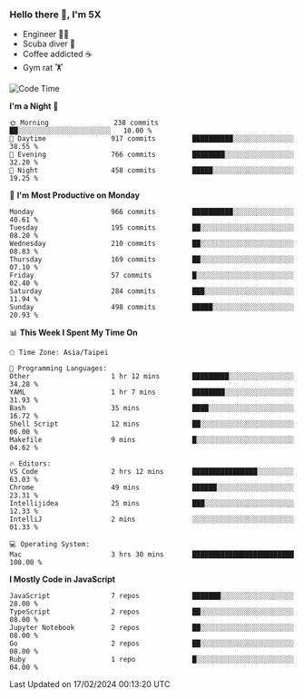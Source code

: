 ### Hello there 👋, I'm 5X

* Engineer 👨‍💻
* Scuba diver 🤿
* Coffee addicted ☕️
* Gym rat 🏋️

<!--START_SECTION:waka-->
![Code Time](http://img.shields.io/badge/Code%20Time-795%20hrs-blue)

**I'm a Night 🦉** 

```text
🌞 Morning                238 commits         ██░░░░░░░░░░░░░░░░░░░░░░░   10.00 % 
🌆 Daytime                917 commits         ██████████░░░░░░░░░░░░░░░   38.55 % 
🌃 Evening                766 commits         ████████░░░░░░░░░░░░░░░░░   32.20 % 
🌙 Night                  458 commits         █████░░░░░░░░░░░░░░░░░░░░   19.25 % 
```
📅 **I'm Most Productive on Monday** 

```text
Monday                   966 commits         ██████████░░░░░░░░░░░░░░░   40.61 % 
Tuesday                  195 commits         ██░░░░░░░░░░░░░░░░░░░░░░░   08.20 % 
Wednesday                210 commits         ██░░░░░░░░░░░░░░░░░░░░░░░   08.83 % 
Thursday                 169 commits         ██░░░░░░░░░░░░░░░░░░░░░░░   07.10 % 
Friday                   57 commits          █░░░░░░░░░░░░░░░░░░░░░░░░   02.40 % 
Saturday                 284 commits         ███░░░░░░░░░░░░░░░░░░░░░░   11.94 % 
Sunday                   498 commits         █████░░░░░░░░░░░░░░░░░░░░   20.93 % 
```


📊 **This Week I Spent My Time On** 

```text
🕑︎ Time Zone: Asia/Taipei

💬 Programming Languages: 
Other                    1 hr 12 mins        █████████░░░░░░░░░░░░░░░░   34.28 % 
YAML                     1 hr 7 mins         ████████░░░░░░░░░░░░░░░░░   31.93 % 
Bash                     35 mins             ████░░░░░░░░░░░░░░░░░░░░░   16.72 % 
Shell Script             12 mins             ██░░░░░░░░░░░░░░░░░░░░░░░   06.00 % 
Makefile                 9 mins              █░░░░░░░░░░░░░░░░░░░░░░░░   04.62 % 

🔥 Editors: 
VS Code                  2 hrs 12 mins       ████████████████░░░░░░░░░   63.03 % 
Chrome                   49 mins             ██████░░░░░░░░░░░░░░░░░░░   23.31 % 
Intellijidea             25 mins             ███░░░░░░░░░░░░░░░░░░░░░░   12.33 % 
IntelliJ                 2 mins              ░░░░░░░░░░░░░░░░░░░░░░░░░   01.33 % 

💻 Operating System: 
Mac                      3 hrs 30 mins       █████████████████████████   100.00 % 
```

**I Mostly Code in JavaScript** 

```text
JavaScript               7 repos             ███████░░░░░░░░░░░░░░░░░░   28.00 % 
TypeScript               2 repos             ██░░░░░░░░░░░░░░░░░░░░░░░   08.00 % 
Jupyter Notebook         2 repos             ██░░░░░░░░░░░░░░░░░░░░░░░   08.00 % 
Go                       2 repos             ██░░░░░░░░░░░░░░░░░░░░░░░   08.00 % 
Ruby                     1 repo              █░░░░░░░░░░░░░░░░░░░░░░░░   04.00 % 
```




 Last Updated on 17/02/2024 00:13:20 UTC
<!--END_SECTION:waka-->
